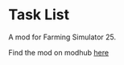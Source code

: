 # Task List

A mod for Farming Simulator 25.

Find the mod on modhub [here](https://www.farming-simulator.com/mod.php?mod_id=312938&title=fs2025)
